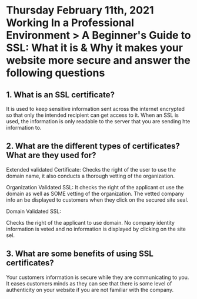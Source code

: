 # Thursday February 11th, 2021 Working In a Professional Environment > A Beginner's Guide to SSL: What it is & Why it makes your website more secure and answer the following questions

## 1. What is an SSL certificate?

It is used to keep sensitive information sent across the internet encrypted so that only the intended recipient can get access to it. When an SSL is used, the information is only readable to the server that you are sending hte information to. 

## 2. What are the different types of certificates? What are they used for?

Extended validated Certificate: Checks the right of the user to use the domain name, it also conducts a thorough vetting of the organization. 

Organization Validated SSL: It checks the right of the applicant ot use the domain as well as SOME vetting of the organization. The vetted company info an be displayed to customers when they click on the secured site seal. 

Domain Validated SSL: 

Checks the right of the applicant to use domain. No company identity information is veted and no information is displayed by clicking on the site sel. 



## 3. What are some benefits of using SSL certificates?

Your customers information is secure while they are communicating to you. It eases customers minds as they can see that there is some level of authenticity on your website if you are not familiar with the company. 

